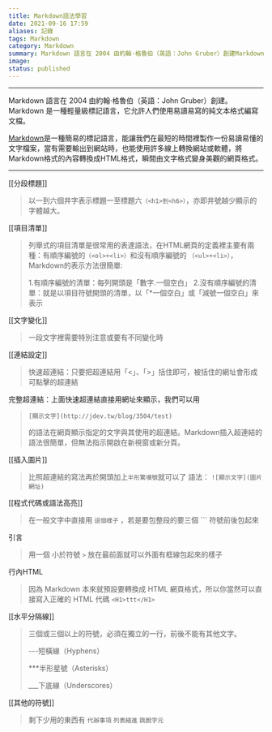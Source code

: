 ```yaml
---
title: Markdown語法學習
date: 2021-09-16 17:59
aliases: 記錄 
tags: Markdown
category: Markdown
summary: Markdown 語言在 2004 由約翰·格魯伯（英語：John Gruber）創建Markdown 是一種輕量級標記語言，它允許人們使用易讀易寫的純文本格式編寫文檔
image: 
status: published
---
```



---


Markdown 語言在 2004 由約翰·格魯伯（英語：John Gruber）創建。Markdown 是一種輕量級標記語言，它允許人們使用易讀易寫的純文本格式編寫文檔。

[Markdown](http://markdown.tw/)是一種簡易的標記語言，能讓我們在最短的時間裡製作一份易讀易懂的文字檔案，當有需要輸出到網站時，也能使用許多線上轉換網站或軟體，將Markdown格式的內容轉換成HTML格式，瞬間由文字格式變身美觀的網頁格式。

---


[[分段標題]]
>以一到六個井字表示標題一至標題六`（<h1>到<h6>）`，亦即井號越少顯示的字體越大。

[[項目清單]]
>
>列舉式的項目清單是很常用的表達語法，在HTML網頁的定義裡主要有兩種：有順序編號的`（<ol>+<li>）`和沒有順序編號的 `（<ul>+<li>）`，Markdown的表示方法很簡單:
>
>1.有順序編號的清單：每列開頭是「數字.一個空白」
>2.沒有順序編號的清單：就是以項目符號開頭的清單，以「*一個空白」或「減號一個空白」來表示
>


[[文字變化]]

>一段文字裡需要特別注意或要有不同變化時



[[連結設定]]

>快速超連結：只要把超連結用「<」、「>」括住即可，被括住的網址會形成可點擊的超連結
>
完整超連結：上面快速超連結直接用網址來顯示，我們可以用
>
> `[顯示文字](http://jdev.tw/blog/3504/test) `
>
>的語法在網頁顯示指定的文字與其使用的超連結。Markdown插入超連結的語法很簡單，但無法指示開啟在新視窗或新分頁。

[[插入圖片]]
>比照超連結的寫法再於開頭加上`半形驚嘆號`就可以了
> 語法： `![顯示文字](圖片網址)`



[[程式代碼或語法高亮]]
>在一般文字中直接用 `這個樣子` ，若是要包整段的要三個 ``` 符號前後包起來



引言
>  用一個 小於符號  `>`  放在最前面就可以外面有框線包起來的樣子


行內HTML
>因為 Markdown 本來就預設要轉換成 HTML 網頁格式，所以你當然可以直接寫入正確的 HTML 代碼   `<H1>ttt</H1>`



[[水平分隔線]]
>三個或三個以上的符號，必須在獨立的一行，前後不能有其他文字。
>
> ---短橫線（Hyphens）
> 
> ***半形星號（Asterisks）
> 
> ___下底線（Underscores）


[[其他的符號]]
>剩下少用的東西有 `代辦事項`  `列表縮進` `跳脫字元`
